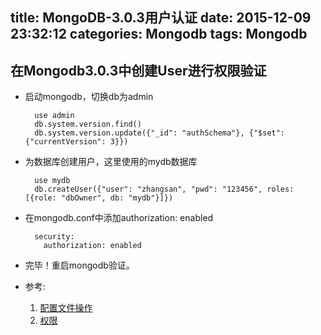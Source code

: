 title: MongoDB-3.0.3用户认证
date: 2015-12-09 23:32:12
categories: Mongodb
tags: Mongodb
---
## 在Mongodb3.0.3中创建User进行权限验证

* 启动mongodb，切换db为admin

		use admin
		db.system.version.find()
		db.system.version.update({"_id": "authSchema"}, {"$set": {"currentVersion": 3}})
* 为数据库创建用户，这里使用的mydb数据库

		use mydb
		db.createUser({"user": "zhangsan", "pwd": "123456", roles: [{role: "dbOwner", db: "mydb"}]})
* 在mongodb.conf中添加authorization: enabled

		security:
		  authorization: enabled
* 完毕！重启mongodb验证。
* 参考:
	1. [配置文件操作](http://docs.mongodb.org/manual/reference/configuration-options/)
	2. [权限](http://docs.mongodb.org/manual/reference/built-in-roles/)


